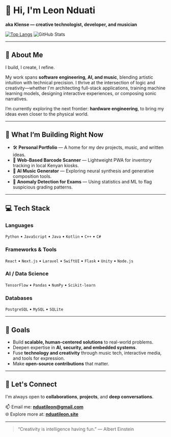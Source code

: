 # 👋 Hi, I'm Leon Nduati  
**aka Klense — creative technologist, developer, and musician**

[![Top Langs](https://github-readme-stats.vercel.app/api/top-langs/?username=git2mann&layout=compact&hide=css,html&theme=tokyonight)](https://github.com/anuraghazra/github-readme-stats)
![GitHub Stats](https://github-readme-stats.vercel.app/api?username=git2mann&show_icons=true&count_private=true&theme=tokyonight)

---

## 🚀 About Me

I build, I create, I refine.

My work spans **software engineering, AI, and music**, blending artistic intuition with technical precision. I thrive at the intersection of logic and creativity—whether I'm architecting full-stack applications, training machine learning models, designing interactive experiences, or composing sonic narratives.

I’m currently exploring the next frontier: **hardware engineering**, to bring my ideas even closer to the physical world.

---

## 🔧 What I’m Building Right Now

- 🛠 **Personal Portfolio** — A home for my dev projects, music, and written ideas.
- 🛒 **Web-Based Barcode Scanner** — Lightweight PWA for inventory tracking in local Kenyan kiosks.
- 🎵 **AI Music Generator** — Exploring neural synthesis and generative composition tools.
- 🧠 **Anomaly Detection for Exams** — Using statistics and ML to flag suspicious grading patterns.

---

## 💻 Tech Stack

### Languages  
`Python` • `JavaScript` • `Java` • `Kotlin` • `C++` • `C#`

### Frameworks & Tools  
`React` • `Next.js` • `Laravel` • `SwiftUI` • `Flask` • `Unity` • `Node.js`

### AI / Data Science  
`TensorFlow` • `Pandas` • `NumPy` • `Scikit-learn`

### Databases  
`PostgreSQL` • `MySQL` • `SQLite`

---

## 🎯 Goals

- Build **scalable, human-centered solutions** to real-world problems.  
- Deepen expertise in **AI, security, and embedded systems**.  
- Fuse **technology and creativity** through music tech, interactive media, and tools for expression.  
- Make **open-source contributions** that matter.

---

## 🤝 Let's Connect

I'm always open to **collaborations**, **projects**, and **deep conversations**.

📫 Email me: **nduatileon@gmail.com**  
🌐 Explore more at: [**nduatileon.site**](https://nduatileon.site)

---

> “Creativity is intelligence having fun.” — Albert Einstein
> 
